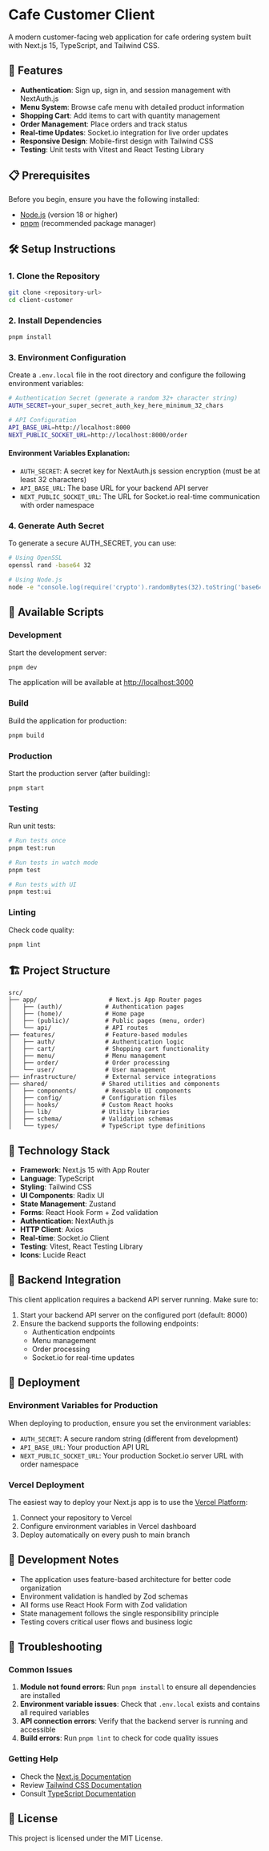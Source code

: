 # Cafe Customer Client

A modern customer-facing web application for cafe ordering system built with Next.js 15, TypeScript, and Tailwind CSS.

## 🚀 Features

- **Authentication**: Sign up, sign in, and session management with NextAuth.js
- **Menu System**: Browse cafe menu with detailed product information
- **Shopping Cart**: Add items to cart with quantity management
- **Order Management**: Place orders and track status
- **Real-time Updates**: Socket.io integration for live order updates
- **Responsive Design**: Mobile-first design with Tailwind CSS
- **Testing**: Unit tests with Vitest and React Testing Library

## 📋 Prerequisites

Before you begin, ensure you have the following installed:

- [Node.js](https://nodejs.org/) (version 18 or higher)
- [pnpm](https://pnpm.io/) (recommended package manager)

## 🛠️ Setup Instructions

### 1. Clone the Repository

```bash
git clone <repository-url>
cd client-customer
```

### 2. Install Dependencies

```bash
pnpm install
```

### 3. Environment Configuration

Create a `.env.local` file in the root directory and configure the following environment variables:

```bash
# Authentication Secret (generate a random 32+ character string)
AUTH_SECRET=your_super_secret_auth_key_here_minimum_32_chars

# API Configuration
API_BASE_URL=http://localhost:8000
NEXT_PUBLIC_SOCKET_URL=http://localhost:8000/order
```

#### Environment Variables Explanation:

- `AUTH_SECRET`: A secret key for NextAuth.js session encryption (must be at least 32 characters)
- `API_BASE_URL`: The base URL for your backend API server
- `NEXT_PUBLIC_SOCKET_URL`: The URL for Socket.io real-time communication with order namespace

### 4. Generate Auth Secret

To generate a secure AUTH_SECRET, you can use:

```bash
# Using OpenSSL
openssl rand -base64 32

# Using Node.js
node -e "console.log(require('crypto').randomBytes(32).toString('base64'))"
```

## 🔧 Available Scripts

### Development

Start the development server:

```bash
pnpm dev
```

The application will be available at [http://localhost:3000](http://localhost:3000)

### Build

Build the application for production:

```bash
pnpm build
```

### Production

Start the production server (after building):

```bash
pnpm start
```

### Testing

Run unit tests:

```bash
# Run tests once
pnpm test:run

# Run tests in watch mode
pnpm test

# Run tests with UI
pnpm test:ui
```

### Linting

Check code quality:

```bash
pnpm lint
```

## 🏗️ Project Structure

```
src/
├── app/                    # Next.js App Router pages
│   ├── (auth)/            # Authentication pages
│   ├── (home)/            # Home page
│   ├── (public)/          # Public pages (menu, order)
│   └── api/               # API routes
├── features/              # Feature-based modules
│   ├── auth/              # Authentication logic
│   ├── cart/              # Shopping cart functionality
│   ├── menu/              # Menu management
│   ├── order/             # Order processing
│   └── user/              # User management
├── infrastructure/        # External service integrations
├── shared/               # Shared utilities and components
│   ├── components/        # Reusable UI components
│   ├── config/           # Configuration files
│   ├── hooks/            # Custom React hooks
│   ├── lib/              # Utility libraries
│   ├── schema/           # Validation schemas
│   └── types/            # TypeScript type definitions
```

## 🧪 Technology Stack

- **Framework**: Next.js 15 with App Router
- **Language**: TypeScript
- **Styling**: Tailwind CSS
- **UI Components**: Radix UI
- **State Management**: Zustand
- **Forms**: React Hook Form + Zod validation
- **Authentication**: NextAuth.js
- **HTTP Client**: Axios
- **Real-time**: Socket.io Client
- **Testing**: Vitest, React Testing Library
- **Icons**: Lucide React

## 🔌 Backend Integration

This client application requires a backend API server running. Make sure to:

1. Start your backend API server on the configured port (default: 8000)
2. Ensure the backend supports the following endpoints:
   - Authentication endpoints
   - Menu management
   - Order processing
   - Socket.io for real-time updates

## 🚀 Deployment

### Environment Variables for Production

When deploying to production, ensure you set the environment variables:

- `AUTH_SECRET`: A secure random string (different from development)
- `API_BASE_URL`: Your production API URL
- `NEXT_PUBLIC_SOCKET_URL`: Your production Socket.io server URL with order namespace

### Vercel Deployment

The easiest way to deploy your Next.js app is to use the [Vercel Platform](https://vercel.com/new?utm_medium=default-template&filter=next.js&utm_source=create-next-app&utm_campaign=create-next-app-readme):

1. Connect your repository to Vercel
2. Configure environment variables in Vercel dashboard
3. Deploy automatically on every push to main branch

## 📝 Development Notes

- The application uses feature-based architecture for better code organization
- Environment validation is handled by Zod schemas
- All forms use React Hook Form with Zod validation
- State management follows the single responsibility principle
- Testing covers critical user flows and business logic

## 🐛 Troubleshooting

### Common Issues

1. **Module not found errors**: Run `pnpm install` to ensure all dependencies are installed
2. **Environment variable issues**: Check that `.env.local` exists and contains all required variables
3. **API connection errors**: Verify that the backend server is running and accessible
4. **Build errors**: Run `pnpm lint` to check for code quality issues

### Getting Help

- Check the [Next.js Documentation](https://nextjs.org/docs)
- Review [Tailwind CSS Documentation](https://tailwindcss.com/docs)
- Consult [TypeScript Documentation](https://www.typescriptlang.org/docs/)

## 📄 License

This project is licensed under the MIT License.
